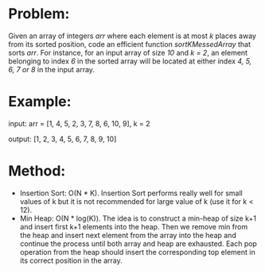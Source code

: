 # Problem:

Given an array of integers *arr* where each element is at most *k* places away from its sorted position, code an efficient function *sortKMessedArray* that sorts *arr*. For instance, for an input array of size *10* and *k = 2*, an element belonging to index *6* in the sorted array will be located at either index *4, 5, 6, 7 or 8* in the input array.

# Example:

input:  arr = [1, 4, 5, 2, 3, 7, 8, 6, 10, 9], k = 2

output: [1, 2, 3, 4, 5, 6, 7, 8, 9, 10]

# Method:

- Insertion Sort: O(N * K).  Insertion Sort performs really well for small values of k but it is not recommended for large value of k (use it for k < 12).
- Min Heap: O(N * log(K)). The idea is to construct a min-heap of size k+1 and insert first k+1 elements into the heap. Then we remove min from the heap and insert next element from the array into the heap and continue the process until both array and heap are exhausted. Each pop operation from the heap should insert the corresponding top element in its correct position in the array.

